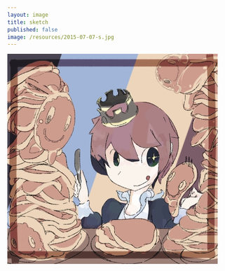 ```yaml
---
layout: image
title: sketch
published: false
image: /resources/2015-07-07-s.jpg
---
```



![](/resources/2015-07-07.jpg)
